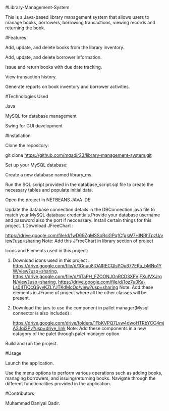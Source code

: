 #Library-Management-System

This is a Java-based library management system that allows users to manage books, borrowers, borrowing transactions, viewing records and returning the book.

#Features

Add, update, and delete books from the library inventory.

Add, update, and delete borrower information.

Issue and return books with due date tracking.

View transaction history.

Generate reports on book inventory and borrower activities.

#Technologies Used

Java 

MySQL for database management

Swing for GUI development

#Installation

Clone the repository:

git clone https://github.com/mqadir23/library-management-system.git

Set up your MySQL database:

Create a new database named library_ms.

Run the SQL script provided in the database_script.sql file to create the necessary tables and populate initial data.

Open the project in  NETBEANS JAVA IDE.

Update the database connection details in the DBConnection.java file to match your MySQL database credentials.Provide your database username and password also the port if neccessary.
Install certain things for this project.
 1.Download JFreeChart : 
 
   https://drive.google.com/file/d/1wD69ZgMSSoRsiGPqfCfgsW7HINRhTpzU/view?usp=sharing
   Note: Add this JFreeChart in library section of project
   
Icons and Elements used in this project: 

 1. Download icons used in this project :
     https://drive.google.com/file/d/1Gnuu8lOAlRECQlsPOu677EKu_bMNp1YW/view?usp=sharing, https://drive.google.com/file/d/1iTaPH_FZOONJOnRCD3XFVjFXuIVXJrgN/view?usp=sharing, https://drive.google.com/file/d/1oz7u0Ka-Ls04TiQcGSyvKZLYJTKdMcOo/view?usp=sharing
    Note: Add these elements in JFrame of project where all the other classes will be present.
    
 3. Download the jars to use the component  in pallet manager(Mysql connector is also included) :
    
     https://drive.google.com/drive/folders/1FbKVPQ7Lvw4dwoHTRbYCC4mjA3Jqi3Pv?usp=drive_link
     Note: Add these components in a new catagory of the palet through palet manager option.
    
Build and run the project.

#Usage

Launch the application.

Use the menu options to perform various operations such as adding books, managing borrowers, and issuing/returning books.
Navigate through the different functionalities provided in the application.

#Contributors

Muhammad Daniyal Qadir.
